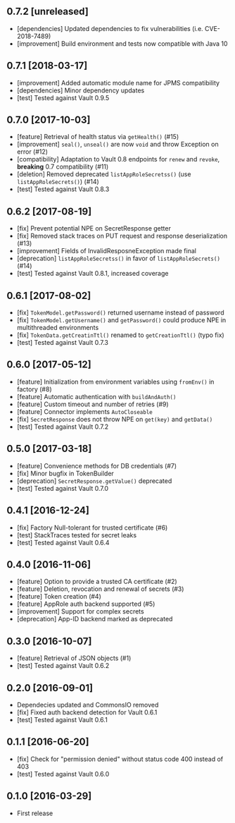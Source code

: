 ## 0.7.2 [unreleased]
* [dependencies] Updated dependencies to fix vulnerabilities (i.e. CVE-2018-7489)
* [improvement] Build environment and tests now compatible with Java 10

## 0.7.1 [2018-03-17]
* [improvement] Added automatic module name for JPMS compatibility
* [dependencies] Minor dependency updates
* [test] Tested against Vault 0.9.5

## 0.7.0 [2017-10-03]
* [feature] Retrieval of health status via `getHealth()` (#15)
* [improvement] `seal()`, `unseal()` are now `void` and throw Exception on error (#12)
* [compatibility] Adaptation to Vault 0.8 endpoints for `renew` and `revoke`, **breaking** 0.7 compatibility (#11)
* [deletion] Removed deprecated `listAppRoleSecretss()` (use `listAppRoleSecrets()`) (#14)
* [test] Tested against Vault 0.8.3

## 0.6.2 [2017-08-19]
* [fix] Prevent potential NPE on SecretResponse getter
* [fix] Removed stack traces on PUT request and response deserialization (#13)
* [improvement] Fields of InvalidResposneException made final
* [deprecation] `listAppRoleSecretss()` in favor of `listAppRoleSecrets()` (#14)
* [test] Tested against Vault 0.8.1, increased coverage

## 0.6.1 [2017-08-02]
* [fix] `TokenModel.getPassword()` returned username instead of password
* [fix]  `TokenModel.getUsername()` and `getPassword()` could produce NPE in multithreaded environments
* [fix] `TokenData.getCreatinTtl()` renamed to `getCreationTtl()` (typo fix)
* [test] Tested against Vault 0.7.3

## 0.6.0 [2017-05-12]
* [feature] Initialization from environment variables using `fromEnv()` in factory (#8)
* [feature] Automatic authentication with `buildAndAuth()`
* [feature] Custom timeout and number of retries (#9)
* [feature] Connector implements `AutoCloseable`
* [fix] `SecretResponse` does not throw NPE on `get(key)` and `getData()` 
* [test] Tested against Vault 0.7.2

## 0.5.0 [2017-03-18]
* [feature] Convenience methods for DB credentials (#7)
* [fix] Minor bugfix in TokenBuilder
* [deprecation] `SecretResponse.getValue()` deprecated
* [test] Tested against Vault 0.7.0

## 0.4.1 [2016-12-24]
* [fix] Factory Null-tolerant for trusted certificate (#6)
* [test] StackTraces tested for secret leaks
* [test] Tested against Vault 0.6.4

## 0.4.0 [2016-11-06]
* [feature] Option to provide a trusted CA certificate (#2)
* [feature] Deletion, revocation and renewal of secrets (#3)
* [feature] Token creation (#4)
* [feature] AppRole auth backend supported (#5)
* [improvement] Support for complex secrets
* [deprecation] App-ID backend marked as deprecated

## 0.3.0 [2016-10-07]
* [feature] Retrieval of JSON objects (#1)
* [test] Tested against Vault 0.6.2

## 0.2.0 [2016-09-01]
* Dependecies updated and CommonsIO removed
* [fix] Fixed auth backend detection for Vault 0.6.1
* [test] Tested against Vault 0.6.1

## 0.1.1 [2016-06-20]
* [fix] Check for "permission denied" without status code 400 instead of 403
* [test] Tested against Vault 0.6.0

## 0.1.0 [2016-03-29]
* First release

